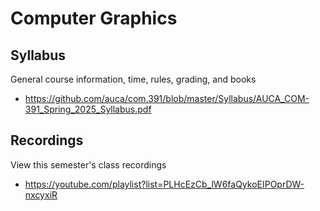 Computer Graphics
=================

## Syllabus

General course information, time, rules, grading, and books

* <https://github.com/auca/com.391/blob/master/Syllabus/AUCA_COM-391_Spring_2025_Syllabus.pdf>

## Recordings

View this semester's class recordings

* <https://youtube.com/playlist?list=PLHcEzCb_lW6faQykoEIPOprDW-nxcyxiR>
